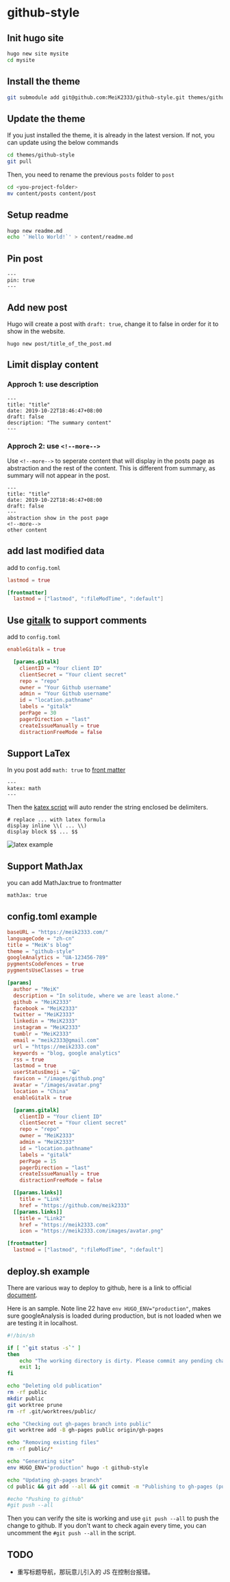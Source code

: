 # github-style

## Init hugo site

```bash
hugo new site mysite
cd mysite
```

## Install the theme

```bash
git submodule add git@github.com:MeiK2333/github-style.git themes/github-style
```

## Update the theme

If you just installed the theme, it is already in the latest version. If not, you can update using the below commands

```bash
cd themes/github-style
git pull
```

Then, you need to rename the previous `posts` folder to `post`

```bash
cd <you-project-folder>
mv content/posts content/post
```

## Setup readme

```bash
hugo new readme.md
echo '`Hello World!`' > content/readme.md
```

## Pin post

```
---
pin: true
---
```

## Add new post

Hugo will create a post with `draft: true`, change it to false in order for it to show in the website.

```
hugo new post/title_of_the_post.md
```

## Limit display content

### Approch 1: use description

```
---
title: "title"
date: 2019-10-22T18:46:47+08:00
draft: false
description: "The summary content"
---
```

### Approch 2: use `<!--more-->`

Use `<!--more-->` to seperate content that will display in the posts page as abstraction and the rest of the content. This is different from summary, as summary will not appear in the post.
```
---
title: "title"
date: 2019-10-22T18:46:47+08:00
draft: false
---
abstraction show in the post page
<!--more-->
other content
```

## add last modified data

add to `config.toml`

```toml
lastmod = true

[frontmatter]
  lastmod = ["lastmod", ":fileModTime", ":default"]
```

## Use [gitalk](https://github.com/gitalk/gitalk) to support comments

add to `config.toml`

```toml
enableGitalk = true

  [params.gitalk]
    clientID = "Your client ID" 
    clientSecret = "Your client secret" 
    repo = "repo"
    owner = "Your Github username"
    admin = "Your Github username"
    id = "location.pathname"
    labels = "gitalk"
    perPage = 30
    pagerDirection = "last"
    createIssueManually = true
    distractionFreeMode = false
```

## Support LaTex

In you post add `math: true` to [front matter](https://gohugo.io/content-management/front-matter/)

```
---
katex: math
---
```

Then the [katex script](https://katex.org/docs/autorender.html) will auto render the string enclosed be delimiters.

```
# replace ... with latex formula
display inline \\( ... \\)
display block $$ ... $$
```

![latex example](images/latex_example.png)

## Support MathJax
you can add MathJax:true to frontmatter

```
mathJax: true
```
## config.toml example

```toml
baseURL = "https://meik2333.com/"
languageCode = "zh-cn"
title = "MeiK's blog"
theme = "github-style"
googleAnalytics = "UA-123456-789"
pygmentsCodeFences = true
pygmentsUseClasses = true

[params]
  author = "MeiK"
  description = "In solitude, where we are least alone."
  github = "MeiK2333"
  facebook = "MeiK2333"
  twitter = "MeiK2333"
  linkedin = "MeiK2333"
  instagram = "MeiK2333"
  tumblr = "MeiK2333"
  email = "meik2333@gmail.com"
  url = "https://meik2333.com"
  keywords = "blog, google analytics"
  rss = true
  lastmod = true
  userStatusEmoji = "😀"
  favicon = "/images/github.png"
  avatar = "/images/avatar.png"
  location = "China"
  enableGitalk = true

  [params.gitalk]
    clientID = "Your client ID" 
    clientSecret = "Your client secret" 
    repo = "repo"
    owner = "MeiK2333"
    admin = "MeiK2333"
    id = "location.pathname"
    labels = "gitalk"
    perPage = 15
    pagerDirection = "last"
    createIssueManually = true
    distractionFreeMode = false

  [[params.links]]
    title = "Link"
    href = "https://github.com/meik2333"
  [[params.links]]
    title = "Link2"
    href = "https://meik2333.com"
    icon = "https://meik2333.com/images/avatar.png"

[frontmatter]
  lastmod = ["lastmod", ":fileModTime", ":default"]

```

## deploy.sh example

There are various way to deploy to github, here is a link to official [document](https://gohugo.io/hosting-and-deployment/hosting-on-github/).

Here is an sample. Note line 22 have `env HUGO_ENV="production"`, makes sure googleAnalysis is loaded during production, but is not loaded when we are testing it in localhost.

```bash
#!/bin/sh

if [ "`git status -s`" ]
then
    echo "The working directory is dirty. Please commit any pending changes."
    exit 1;
fi

echo "Deleting old publication"
rm -rf public
mkdir public
git worktree prune
rm -rf .git/worktrees/public/

echo "Checking out gh-pages branch into public"
git worktree add -B gh-pages public origin/gh-pages

echo "Removing existing files"
rm -rf public/*

echo "Generating site"
env HUGO_ENV="production" hugo -t github-style

echo "Updating gh-pages branch"
cd public && git add --all && git commit -m "Publishing to gh-pages (publish.sh)"

#echo "Pushing to github"
#git push --all
```

Then you can verify the site is working and use `git push --all` to push the change to github. If you don't want to check again every time, you can uncomment the `#git push --all` in the script.

## TODO

- 重写标题导航，那玩意儿引入的 JS 在控制台报错。
